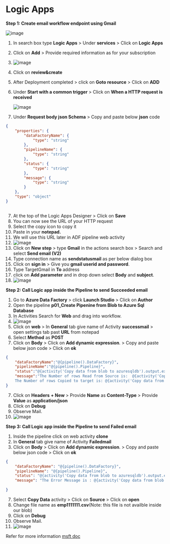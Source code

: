 # Logic Apps

**Step 1: Create email workflow endpoint using Gmail**

![image](https://user-images.githubusercontent.com/20516321/208333982-d43d8332-1a6d-44af-809d-d26f25204ce2.png)

1. In search box type **Logic Apps** > Under **services** > Click on **Logic Apps**
2. Click on **Add** > Provide required information as for your subscription
3. ![image](https://user-images.githubusercontent.com/20516321/209438015-aaf01251-0a7c-4f75-93f8-5ac4e009cd2d.png)
3. Click on **review&create**
4. After Deployment completed > click on **Goto resource** > Click on **ADD**
5. Under **Start with a common trigger** > Click on **When a HTTP request is received**

    ![image](https://user-images.githubusercontent.com/20516321/209438373-8aba531f-9851-4634-a768-c27fe2be56dd.png) 
    
6. Under **Request body json Schema** > Copy and paste below **json** code 

``` json 
{
    "properties": {
        "dataFactoryName": {
            "type": "string"
        },
        "pipelineName": {
            "type": "string"
        },
        "status": {
            "type": "string"
        },
        "message": {
            "type": "string"
        }
    },
    "type": "object"
}
 
```
7. At the top of the Logic Apps Designer > Click on **Save** 
8. You can now see the URL of your HTTP request
9. Select the copy icon to copy it 
10. Paste in your **notepad.**
11. We will use this URL later in ADF pipeline web activity
12. ![image](https://user-images.githubusercontent.com/20516321/209442383-618a03ed-462e-46df-a3bb-53a217319f16.png)
13. Click on **New step** > type **Gmail** in the actions search box > Search and select **Send email (V2)** 
14. Type connection name as **sendstatusmail** as per below dialog box
15. Click on **sign in** > Give you **gmail userid and password**.
16. Type TargetGmail in **To** address 
17. click on **Add parameter** and in drop down select **Body** and **subject**.
18. ![image](https://user-images.githubusercontent.com/20516321/211259603-dfa11d6f-b986-41ca-9c1d-4e91b64fcd29.png)

**Step 2: Call Logic app inside the Pipeline to send Succeeded email**
   
1. Go to **Azure Data Factory** > click **Launch Studio** > Click on **Author** 
2. Open the pipeline **p01_Create Pipenine from Blob to Azure Sql Database**
3. In Activities Search for **Web** and drag into workflow.
4. ![image](https://user-images.githubusercontent.com/20516321/209440556-3604c90e-3284-4f8a-a610-2ab37e09378f.png)
5. Click on **web** > In **General** tab give name of Activity **successmail** > open settings tab past **URL** from notepad
6. Select **Method** as **POST**
7. Click on **Body** > Click on **Add dynamic expression**. > Copy and paste below json code > Click on **ok**
``` json
{
    "dataFactoryName":"@{pipeline().DataFactory}",
    "pipelineName":"@{pipeline().Pipeline}",
    "status":"@{activity('Copy data from blob to azuresqldb').output.executionDetails[0].status}",
    "message":"The Number of rows Read from Source is:  @{activity('Copy data from blob to azuresqldb').output.rowsRead} <br/>
    The Number of rows Copied to target is: @{activity('Copy data from blob to azuresqldb').output.rowsCopied}"
}
```
7.  Click on **Headers** **+ New** > Provide **Name** as **Content-Type** > Provide **Value** as **application/json**
14. Click on **Debug**
15. Observe Mail.
16. ![image](https://user-images.githubusercontent.com/20516321/211261313-781433ed-c256-46aa-a912-889f0ed0e4f3.png)


**Step 3: Call Logic app inside the Pipeline to send Failed email**

1. Inside the pipeline click on web activity **clone**
2. In **General** tab give name of Activity **Failedmail** 
7. Click on **Body** > Click on **Add dynamic expression**. > Copy and paste below json code > Click on **ok**
``` json
{
    "dataFactoryName": "@{pipeline().DataFactory}",
    "pipelineName": "@{pipeline().Pipeline}",
    "status": "@{activity('Copy data from blob to azuresqldb').output.executionDetails[0].status}",
    "message": "The Error Message is : @{activity('Copy data from blob to azuresqldb').output.errors[0].Message}"
    
}

```
7.  Select **Copy Data** activity > Click on **Source** > Click on **open**
8.  Change file name as **emp1111111.csv**(Note: this file is not availble inside our blob)
9.  Click on **Debug**
15. Observe Mail.
16. ![image](https://user-images.githubusercontent.com/20516321/211262341-951c70f4-6676-43cb-bcea-2dac4562eb6c.png)

Refer for more information [msft doc](https://learn.microsoft.com/en-us/azure/data-factory/tutorial-control-flow-portal)
